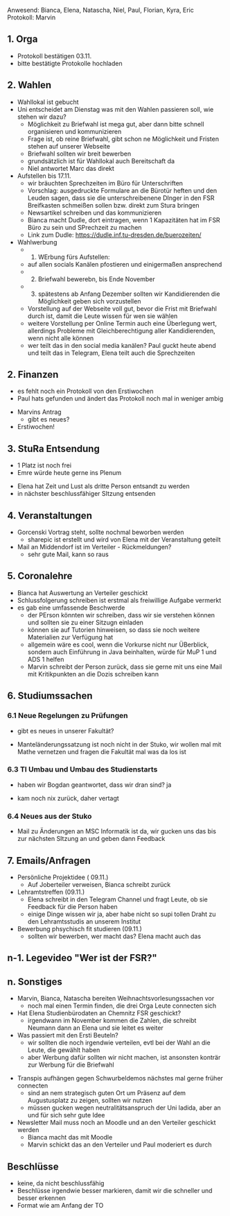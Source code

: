 ---
---

Anwesend: Bianca, Elena, Natascha, Niel, Paul, Florian, Kyra, Eric  
Protokoll: Marvin  

## 1. Orga
  * Protokoll bestätigen 03.11.
  * bitte bestätigte Protokolle hochladen

## 2. Wahlen
  * Wahllokal ist gebucht
  * Uni entscheidet am Dienstag was mit den Wahlen passieren soll, wie
stehen wir dazu?
    + Möglichkeit zu Briefwahl ist mega gut, aber dann bitte schnell
organisieren und kommunizieren
    + Frage ist, ob reine Briefwahl, gibt schon ne Möglichkeit und
Fristen stehen auf unserer Webseite
    + Briefwahl sollten wir breit bewerben
    + grundsätzlich ist für Wahllokal auch Bereitschaft da
    + Niel antwortet Marc das direkt
  * Aufstellen bis 17.11.
    * wir bräuchten Sprechzeiten im Büro für Unterschriften
    + Vorschlag: ausgedruckte Formulare an die Bürotür heften und den
Leuden sagen, dass sie die unterschreibenene DInger in den FSR
Breifkasten schmeißen sollen bzw. direkt zum Stura bringen
    + Newsartikel schreiben und das kommunizieren
    + Bianca macht Dudle, dort eintragen, wenn 1 Kapazitäten hat im FSR
Büro zu sein und SPrechzeit zu machen
    + Link zum Dudle: https://dudle.inf.tu-dresden.de/buerozeiten/
  * Wahlwerbung
    + 1. WErbung fürs Aufstellen:
    + auf allen socials Kanälen pfostieren und einigermaßen ansprechend
    + 2. Briefwahl bewerebn, bis Ende November
    + 3. spätestens ab Anfang Dezember sollten wir Kandidierenden die
Möglichkeit geben sich vorzustellen
    + Vorstellung auf der Webseite voll gut, bevor die Frist mit
Briefwahl durch ist, damit die Leute wissen für wen sie wählen
    + weitere Vorstellung per Online Termin auch eine Überlegung wert,
allerdings Probleme mit Gleichberechtigung aller Kandidierenden, wenn
nicht alle können
    + wer teilt das in den social media kanälen? Paul guckt heute abend
und teilt das in Telegram, Elena teilt auch die Sprechzeiten

## 2. Finanzen
  + es fehlt noch ein Protokoll von den Erstiwochen
  + Paul hats gefunden und ändert das Protokoll noch mal in weniger ambig
  * Marvins Antrag
    * gibt es neues?
  * Erstiwochen!

## 3. StuRa Entsendung
  * 1 Platz ist noch frei
  * Emre würde heute gerne ins Plenum
  + Elena hat Zeit und Lust als dritte Person entsandt zu werden
  + in nächster beschlussfähiger SItzung entsenden

## 4. Veranstaltungen
  * Gorcenski Vortrag steht, sollte nochmal beworben werden
    + sharepic ist erstellt und wird von Elena mit der Veranstaltung
geteilt
  * Mail an Middendorf ist im Verteiler - Rückmeldungen?
    + sehr gute Mail, kann so raus

## 5. Coronalehre
  * Bianca hat Auswertung an Verteiler geschickt
  * Schlussfolgerung schreiben ist erstmal als freiwillige Aufgabe vermerkt
  * es gab eine umfassende Beschwerde
    + der PErson könnten wir schreiben, dass wir sie verstehen können
und sollten sie zu einer Sitzugn einladen
    + können sie auf Tutorien hinweisen, so dass sie noch weitere
Materialien zur Verfügung hat
    + allgemein wäre es cool, wenn die Vorkurse nicht nur ÜBerblick,
sondern auch Einführung in Java beinhalten, würde für MuP 1 und ADS 1
helfen
    + Marvin schreibt der Person zurück, dass sie gerne mit uns eine
Mail mit Kritikpunkten an die Dozis schreiben kann

## 6. Studiumssachen

### 6.1 Neue Regelungen zu Prüfungen
  * gibt es neues in unserer Fakultät?
  + Manteländerungssatzung ist noch nicht in der Stuko, wir wollen mal
mit Mathe vernetzen und fragen die Fakultät mal was da los ist

### 6.3 TI Umbau und Umbau des Studienstarts
  * haben wir Bogdan geantwortet, dass wir dran sind? ja
  + kam noch nix zurück, daher vertagt

### 6.4 Neues aus der Stuko
  + Mail zu Änderungen an MSC Informatik ist da, wir gucken uns das bis
zur nächsten SItzung an und geben dann Feedback


## 7. Emails/Anfragen
  + Persönliche Projektidee ( 09.11.)
    + Auf Joberteiler verweisen, Bianca schreibt zurück
  + Lehramtstreffen (09.11.)
    + Elena schreibt in den Telegram Channel und fragt Leute, ob sie
Feedback für die Person haben
    + einige Dinge wissen wir ja, aber habe nicht so supi tollen Draht
zu den Lehramtsstudis an unserem Institut
  + Bewerbung phsychisch fit studieren (09.11.)
      + sollten wir bewerben, wer macht das? Elena macht auch das

## n-1. Legevideo "Wer ist der FSR?"

## n. Sonstiges
  * Marvin, Bianca, Natascha bereiten Weihnachtsvorlesungssachen vor
    + noch mal einen Termin finden, die drei Orga Leute connecten sich
  * Hat Elena Studienbürodaten an Chemnitz FSR geschickt?
    + irgendwann im November kommen die Zahlen, die schreibt Neumann
dann an Elena und sie leitet es weiter
  * Was passiert mit den Ersti Beuteln?
    + wir sollten die noch irgendwie verteilen, evtl bei der Wahl an
die Leute, die gewählt haben
    + aber Werbung dafür sollten wir nicht machen, ist ansonsten
konträr zur Werbung für die Briefwahl
  + Transpis aufhängen gegen Schwurbeldemos nächstes mal gerne früher
connecten
    + sind an nem strategisch guten Ort um Präsenz auf dem
Augustusplatz zu zeigen, sollten wir nutzen
    + müssen gucken wegen neutralitätsanspruch der Uni ladida, aber an
und für sich sehr gute Idee
  + Newsletter Mail muss noch an Moodle und an den Verteiler geschickt
werden
    + Bianca macht das mit Moodle
    + Marvin schickt das an den Verteiler und Paul moderiert es durch

## Beschlüsse
  + keine, da nicht beschlussfähig
  + Beschlüsse irgendwie besser markieren, damit wir die schneller und
besser erkennen
  + Format wie am Anfang der TO 